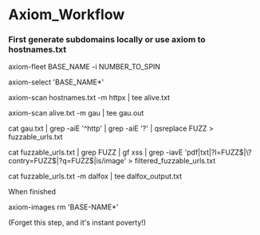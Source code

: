 # Axiom_Workflow
### First generate subdomains locally or use axiom to hostnames.txt

axiom-fleet BASE_NAME -i NUMBER_TO_SPIN

axiom-select 'BASE_NAME*'

axiom-scan hostnames.txt -m httpx | tee alive.txt

axiom-scan alive.txt -m gau | tee gau.out

cat gau.txt | grep -aiE '^http' | grep -aiE '\?' | qsreplace FUZZ > fuzzable_urls.txt

cat fuzzable_urls.txt | grep FUZZ | gf xss | grep -iavE 'pdf|txt|\?l=FUZZ$|\?contry=FUZZ$|\?q=FUZZ$|is/image' > filtered_fuzzable_urls.txt


cat fuzzable_urls.txt -m dalfox | tee dalfox_output.txt


When finished

axiom-images rm 'BASE-NAME*'

(Forget this step, and it's instant poverty!)


